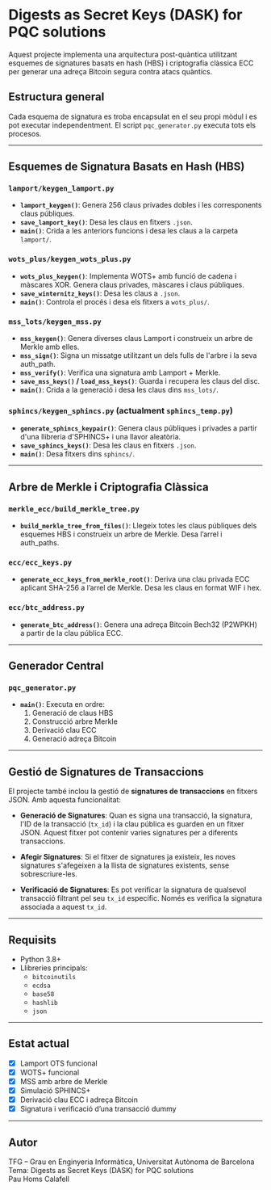 # Digests as Secret Keys (DASK) for PQC solutions

Aquest projecte implementa una arquitectura post-quàntica utilitzant esquemes de signatures basats en hash (HBS) i criptografia clàssica ECC per generar una adreça Bitcoin segura contra atacs quàntics.

## Estructura general

Cada esquema de signatura es troba encapsulat en el seu propi mòdul i es pot executar independentment. El script `pqc_generator.py` executa tots els procesos.

---

## Esquemes de Signatura Basats en Hash (HBS)

### `lamport/keygen_lamport.py`

- **`lamport_keygen()`**: Genera 256 claus privades dobles i les corresponents claus públiques.
- **`save_lamport_key()`**: Desa les claus en fitxers `.json`.
- **`main()`**: Crida a les anteriors funcions i desa les claus a la carpeta `lamport/`.

### `wots_plus/keygen_wots_plus.py`

- **`wots_plus_keygen()`**: Implementa WOTS+ amb funció de cadena i màscares XOR. Genera claus privades, màscares i claus públiques.
- **`save_winternitz_keys()`**: Desa les claus a `.json`.
- **`main()`**: Controla el procés i desa els fitxers a `wots_plus/`.

### `mss_lots/keygen_mss.py`

- **`mss_keygen()`**: Genera diverses claus Lamport i construeix un arbre de Merkle amb elles.
- **`mss_sign()`**: Signa un missatge utilitzant un dels fulls de l'arbre i la seva auth_path.
- **`mss_verify()`**: Verifica una signatura amb Lamport + Merkle.
- **`save_mss_keys()` / `load_mss_keys()`**: Guarda i recupera les claus del disc.
- **`main()`**: Crida a la generació i desa les claus dins `mss_lots/`.

### `sphincs/keygen_sphincs.py` (actualment `sphincs_temp.py`)

- **`generate_sphincs_keypair()`**: Genera claus públiques i privades a partir d'una llibreria d'SPHINCS+ i una llavor aleatòria.
- **`save_sphincs_keys()`**: Desa les claus en fitxers `.json`.
- **`main()`**: Desa fitxers dins `sphincs/`.

---

## Arbre de Merkle i Criptografia Clàssica

### `merkle_ecc/build_merkle_tree.py`

- **`build_merkle_tree_from_files()`**: Llegeix totes les claus públiques dels esquemes HBS i construeix un arbre de Merkle. Desa l’arrel i auth_paths.

### `ecc/ecc_keys.py`

- **`generate_ecc_keys_from_merkle_root()`**: Deriva una clau privada ECC aplicant SHA-256 a l’arrel de Merkle. Desa les claus en format WIF i hex.

### `ecc/btc_address.py`

- **`generate_btc_address()`**: Genera una adreça Bitcoin Bech32 (P2WPKH) a partir de la clau pública ECC.

---

## Generador Central

### `pqc_generator.py`

- **`main()`**: Executa en ordre:
  1. Generació de claus HBS
  2. Construcció arbre Merkle
  3. Derivació clau ECC
  4. Generació adreça Bitcoin

---

## **Gestió de Signatures de Transaccions**

El projecte també inclou la gestió de **signatures de transaccions** en fitxers JSON. Amb aquesta funcionalitat:

- **Generació de Signatures**: Quan es signa una transacció, la signatura, l'ID de la transacció (`tx_id`) i la clau pública es guarden en un fitxer JSON. Aquest fitxer pot contenir varies signatures per a diferents transaccions.
  
- **Afegir Signatures**: Si el fitxer de signatures ja existeix, les noves signatures s'afegeixen a la llista de signatures existents, sense sobrescriure-les.

- **Verificació de Signatures**: Es pot verificar la signatura de qualsevol transacció filtrant pel seu `tx_id` específic. Només es verifica la signatura associada a aquest `tx_id`.

---

## Requisits

- Python 3.8+
- Llibreries principals:
    - `bitcoinutils`
    - `ecdsa`
    - `base58`
    - `hashlib`
    - `json`
    
---

## Estat actual

- [x] Lamport OTS funcional
- [x] WOTS+ funcional
- [x] MSS amb arbre de Merkle
- [x] Simulació SPHINCS+
- [x] Derivació clau ECC i adreça Bitcoin
- [x] Signatura i verificació d’una transacció dummy

---

## Autor

TFG – Grau en Enginyeria Informàtica, Universitat Autònoma de Barcelona  
Tema: Digests as Secret Keys (DASK) for PQC solutions  
Pau Homs Calafell
